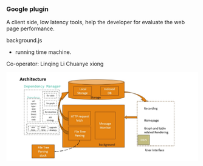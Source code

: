 ### Google plugin
A client side, low latency tools, help the developer for evaluate the web page performance.

background.js
- running time machine.

Co-operator:
Linqing Li
Chuanye xiong

![image](https://github.com/Lanceart/WebPlugin/blob/main/images/arch.jpg)
